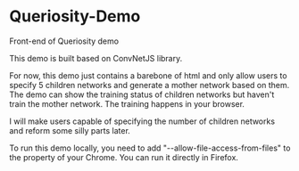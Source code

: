 # Queriosity-Demo
Front-end of Queriosity demo

This demo is built based on ConvNetJS library.

For now, this demo just contains a barebone of html and only allow users to specify 5 children networks and generate a mother network based on them.
The demo can show the training status of children networks but haven't train the mother network. The training happens in your browser.

I will make users capable of specifying the number of children networks and reform some silly parts later.

To run this demo locally, you need to add "--allow-file-access-from-files" to the property of your Chrome. You can run it directly in Firefox.
